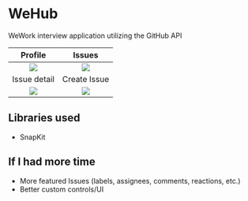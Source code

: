 # WeHub
WeWork interview application utilizing the GitHub API

Profile                    |  Issues
:-------------------------:|:-------------------------:
![](https://i.imgur.com/fpAvjxb.png) | ![](https://i.imgur.com/1ETH6zk.png)
Issue detail               | Create Issue
![](https://i.imgur.com/MOXZhR0.png) | ![](https://i.imgur.com/Be17Dvw.png)

## Libraries used
* SnapKit

## If I had more time
* More featured Issues (labels, assignees, comments, reactions, etc.)
* Better custom controls/UI
